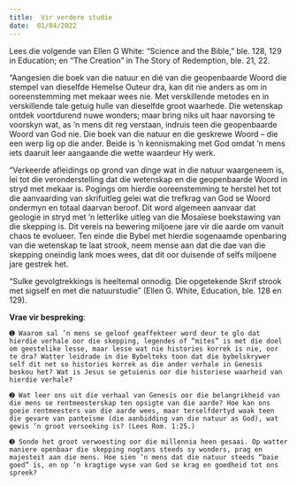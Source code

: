 ```yaml
---
title:  Vir verdere studie
date:  01/04/2022
---
```


Lees die volgende van Ellen G White: “Science and the Bible,” ble. 128, 129 in Education; en “The Creation” in The Story of Redemption, ble. 21, 22.

“Aangesien die boek van die natuur en dié van die geopenbaarde Woord die stempel van dieselfde Hemelse Outeur dra, kan dit nie anders as om in ooreenstemming met mekaar wees nie. Met verskillende metodes en in verskillende tale getuig hulle van dieselfde groot waarhede. Die wetenskap ontdek voortdurend nuwe wonders; maar bring niks uit haar navorsing te voorskyn wat, as ’n mens dit reg verstaan, indruis teen die geopenbaarde Woord van God nie. Die boek van die natuur en die geskrewe Woord – die een werp lig op die ander. Beide is ’n kennismaking met God omdat ’n mens iets daaruit leer aangaande die wette waardeur Hy werk.

“Verkeerde afleidings op grond van dinge wat in die natuur waargeneem is, lei tot die veronderstelling dat die wetenskap en die geopenbaarde Woord in stryd met mekaar is. Pogings om hierdie ooreenstemming te herstel het tot die aanvaarding van skrifuitleg gelei wat die trefkrag van God se Woord ondermyn en totaal daarvan beroof. Dit word algemeen aanvaar dat geologie in stryd met ’n letterlike uitleg van die Mosaïese boekstawing van die skepping is. Dit vereis na bewering miljoene jare vir die aarde om vanuit chaos te evolueer. Ten einde die Bybel met hierdie sogenaamde openbaring van die wetenskap te laat strook, neem mense aan dat die dae van die skepping oneindig lank moes wees, dat dit oor duisende of selfs miljoene jare gestrek het.

“Sulke gevolgtrekkings is heeltemal onnodig. Die opgetekende Skrif strook met sigself en met die natuurstudie” (Ellen G. White, Education, ble. 128 en 129).

**Vrae vir bespreking**:

`➊ Waarom sal ’n mens se geloof geaffekteer word deur te glo dat hierdie verhale oor die skepping, legendes of “mites” is met die doel om geestelike lesse, maar lesse wat nie histories korrek is nie, oor te dra? Watter leidrade in die Bybelteks toon dat die bybelskrywer self dit net so histories korrek as die ander verhale in Genesis beskou het? Wat is Jesus se getuienis oor die historiese waarheid van hierdie verhale? `

`➋ Wat leer ons uit die verhaal van Genesis oor die belangrikheid van die mens se rentmeesterskap ten opsigte van die aarde? Hoe kan ons goeie rentmeesters van die aarde wees, maar terselfdertyd waak teen die gevare van panteïsme (die aanbidding van die natuur as God), wat gewis ’n groot versoeking is? (Lees Rom. 1:25.) `

`➌ Sonde het groot verwoesting oor die millennia heen gesaai. Op watter maniere openbaar die skepping nogtans steeds sy wonders, prag en majesteit aan die mens. Hoe sien ’n mens dat die natuur steeds “baie goed” is, en op ’n kragtige wyse van God se krag en goedheid tot ons spreek? `